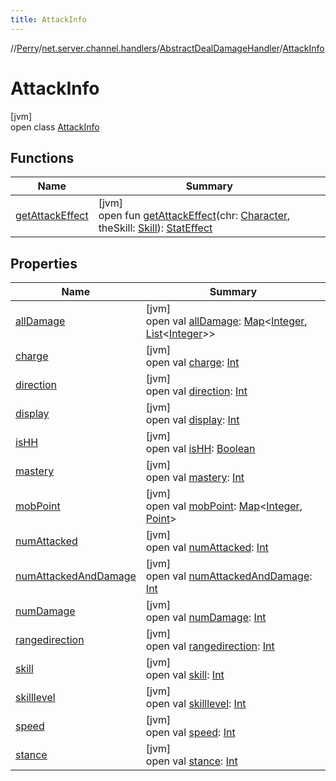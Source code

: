 ```yaml
---
title: AttackInfo
---
```

//[Perry](../../../../index.html)/[net.server.channel.handlers](../../index.html)/[AbstractDealDamageHandler](../index.html)/[AttackInfo](index.html)



# AttackInfo



[jvm]\
open class [AttackInfo](index.html)



## Functions


| Name | Summary |
|---|---|
| [getAttackEffect](get-attack-effect.html) | [jvm]<br>open fun [getAttackEffect](get-attack-effect.html)(chr: [Character](../../../client/-character/index.html), theSkill: [Skill](../../../client/-skill/index.html)): [StatEffect](../../../server/-stat-effect/index.html) |


## Properties


| Name | Summary |
|---|---|
| [allDamage](all-damage.html) | [jvm]<br>open val [allDamage](all-damage.html): [Map](https://docs.oracle.com/javase/8/docs/api/java/util/Map.html)&lt;[Integer](https://docs.oracle.com/javase/8/docs/api/java/lang/Integer.html), [List](https://docs.oracle.com/javase/8/docs/api/java/util/List.html)&lt;[Integer](https://docs.oracle.com/javase/8/docs/api/java/lang/Integer.html)&gt;&gt; |
| [charge](charge.html) | [jvm]<br>open val [charge](charge.html): [Int](https://kotlinlang.org/api/latest/jvm/stdlib/kotlin/-int/index.html) |
| [direction](direction.html) | [jvm]<br>open val [direction](direction.html): [Int](https://kotlinlang.org/api/latest/jvm/stdlib/kotlin/-int/index.html) |
| [display](display.html) | [jvm]<br>open val [display](display.html): [Int](https://kotlinlang.org/api/latest/jvm/stdlib/kotlin/-int/index.html) |
| [isHH](is-h-h.html) | [jvm]<br>open val [isHH](is-h-h.html): [Boolean](https://kotlinlang.org/api/latest/jvm/stdlib/kotlin/-boolean/index.html) |
| [mastery](mastery.html) | [jvm]<br>open val [mastery](mastery.html): [Int](https://kotlinlang.org/api/latest/jvm/stdlib/kotlin/-int/index.html) |
| [mobPoint](mob-point.html) | [jvm]<br>open val [mobPoint](mob-point.html): [Map](https://docs.oracle.com/javase/8/docs/api/java/util/Map.html)&lt;[Integer](https://docs.oracle.com/javase/8/docs/api/java/lang/Integer.html), [Point](https://docs.oracle.com/javase/8/docs/api/java/awt/Point.html)&gt; |
| [numAttacked](num-attacked.html) | [jvm]<br>open val [numAttacked](num-attacked.html): [Int](https://kotlinlang.org/api/latest/jvm/stdlib/kotlin/-int/index.html) |
| [numAttackedAndDamage](num-attacked-and-damage.html) | [jvm]<br>open val [numAttackedAndDamage](num-attacked-and-damage.html): [Int](https://kotlinlang.org/api/latest/jvm/stdlib/kotlin/-int/index.html) |
| [numDamage](num-damage.html) | [jvm]<br>open val [numDamage](num-damage.html): [Int](https://kotlinlang.org/api/latest/jvm/stdlib/kotlin/-int/index.html) |
| [rangedirection](rangedirection.html) | [jvm]<br>open val [rangedirection](rangedirection.html): [Int](https://kotlinlang.org/api/latest/jvm/stdlib/kotlin/-int/index.html) |
| [skill](skill.html) | [jvm]<br>open val [skill](skill.html): [Int](https://kotlinlang.org/api/latest/jvm/stdlib/kotlin/-int/index.html) |
| [skilllevel](skilllevel.html) | [jvm]<br>open val [skilllevel](skilllevel.html): [Int](https://kotlinlang.org/api/latest/jvm/stdlib/kotlin/-int/index.html) |
| [speed](speed.html) | [jvm]<br>open val [speed](speed.html): [Int](https://kotlinlang.org/api/latest/jvm/stdlib/kotlin/-int/index.html) |
| [stance](stance.html) | [jvm]<br>open val [stance](stance.html): [Int](https://kotlinlang.org/api/latest/jvm/stdlib/kotlin/-int/index.html) |

